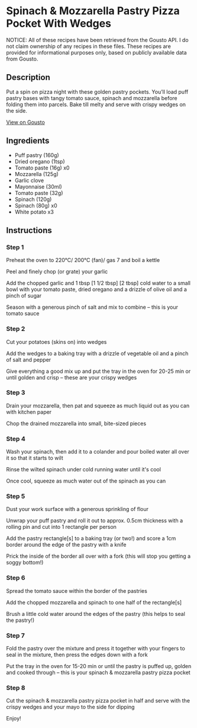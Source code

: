 # Spinach & Mozzarella Pastry Pizza Pocket With Wedges

NOTICE: All of these recipes have been retrieved from the Gousto API. I do not claim ownership of any recipes in these files. These recipes are provided for informational purposes only, based on publicly available data from Gousto.

## Description

Put a spin on pizza night with these golden pastry pockets. You’ll load puff pastry bases with tangy tomato sauce, spinach and mozzarella before folding them into parcels. Bake till melty and serve with crispy wedges on the side.

[View on Gousto](https://www.gousto.co.uk/recipes/cookbook/spinach-mozzarella-pastry-pizza-pocket-with-wedges)

## Ingredients

- Puff pastry (160g)
- Dried oregano (1tsp)
- Tomato paste (16g) x0
- Mozzarella (125g)
- Garlic clove
- Mayonnaise (30ml)
- Tomato paste (32g)
- Spinach (120g)
- Spinach (80g) x0
- White potato x3

## Instructions


### Step 1

Preheat the oven to 220°C/ 200°C (fan)/ gas 7 and boil a kettle

Peel and finely chop (or grate) your garlic

Add the chopped garlic and 1 tbsp <span class="text-purple">[1 1/2 tbsp]</span> <span class="text-danger">[2 tbsp] </span>cold water to a small bowl with your tomato paste, dried oregano and a drizzle of olive oil and a pinch of sugar

Season with a generous pinch of salt and mix to combine – this is your tomato sauce


### Step 2

Cut your potatoes (skins on) into wedges

Add the wedges to a baking tray with a drizzle of vegetable oil and a pinch of salt and pepper

Give everything a good mix up and put the tray in the oven for 20-25 min or until golden and crisp – these are your crispy wedges


### Step 3

Drain your mozzarella, then pat and squeeze as much liquid out as you can with kitchen paper

Chop the drained mozzarella into small, bite-sized pieces


### Step 4

Wash your spinach, then add it to a colander and pour boiled water all over it so that it starts to wilt

Rinse the wilted spinach under cold running water until it's cool

Once cool, squeeze as much water out of the spinach as you can


### Step 5

Dust your work surface with a generous sprinkling of flour

Unwrap your puff pastry and roll it out to approx. 0.5cm thickness with a rolling pin and cut into 1 rectangle per person

Add the pastry rectangle[s] to a baking tray (or two!) and score a 1cm border around the edge of the pastry with a knife

Prick the inside of the border all over with a fork (this will stop you getting a soggy bottom!)


### Step 6

Spread the tomato sauce within the border of the pastries

Add the chopped mozzarella and spinach to one half of the rectangle[s]

Brush a little cold water around the edges of the pastry (this helps to seal the pastry!)


### Step 7

Fold the pastry over the mixture and press it together with your fingers to seal in the mixture, then press the edges down with a fork

Put the tray in the oven for 15-20 min or until the pastry is puffed up, golden and cooked through – this is your spinach & mozzarella pastry pizza pocket

### Step 8

Cut the spinach & mozzarella pastry pizza pocket in half and serve with the crispy wedges and your mayo to the side for dipping

Enjoy!

